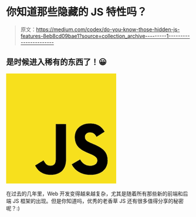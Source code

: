 # 你知道那些隐藏的 JS 特性吗？

> 原文：<https://medium.com/codex/do-you-know-those-hidden-js-features-8eb8cd09bae1?source=collection_archive---------1----------------------->

## 是时候进入稀有的东西了！😀

![](img/4f4bd2e87f88c16812e2889418fb006c.png)

在过去的几年里，Web 开发变得越来越复杂，尤其是随着所有那些新的前端和后端 JS 框架的出现。但是你知道吗，优秀的老香草 JS 还有很多值得分享的秘密呢？:)